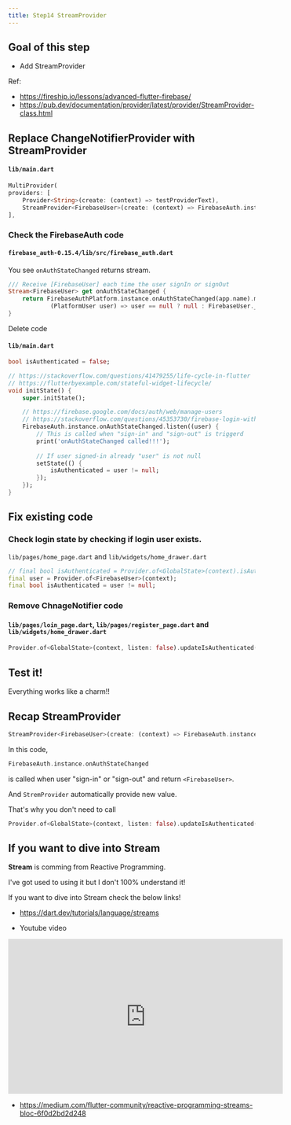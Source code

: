 ```yaml
---
title: Step14 StreamProvider
---
```


## Goal of this step
- Add StreamProvider

Ref:

- https://fireship.io/lessons/advanced-flutter-firebase/
- https://pub.dev/documentation/provider/latest/provider/StreamProvider-class.html

## Replace ChangeNotifierProvider with StreamProvider

#### `lib/main.dart`
```dart {4}
MultiProvider(
providers: [
	Provider<String>(create: (context) => testProviderText),
	StreamProvider<FirebaseUser>(create: (context) => FirebaseAuth.instance.onAuthStateChanged)
],
```

### Check the FirebaseAuth code
#### `firebase_auth-0.15.4/lib/src/firebase_auth.dart`
You see `onAuthStateChanged` returns stream.
```dart
/// Receive [FirebaseUser] each time the user signIn or signOut
Stream<FirebaseUser> get onAuthStateChanged {
	return FirebaseAuthPlatform.instance.onAuthStateChanged(app.name).map(
			(PlatformUser user) => user == null ? null : FirebaseUser._(user, app));
}
```

Delete code
#### `lib/main.dart`
```dart
bool isAuthenticated = false;

// https://stackoverflow.com/questions/41479255/life-cycle-in-flutter
// https://flutterbyexample.com/stateful-widget-lifecycle/
void initState() {
	super.initState();

	// https://firebase.google.com/docs/auth/web/manage-users
	// https://stackoverflow.com/questions/45353730/firebase-login-with-flutter-using-onauthstatechanged
	FirebaseAuth.instance.onAuthStateChanged.listen((user) {
		// This is called when "sign-in" and "sign-out" is triggerd
		print('onAuthStateChanged called!!!');
		
		// If user signed-in already "user" is not null
		setState(() {
			isAuthenticated = user != null;
		});
	});
}
```

## Fix existing code
###  Check login state by checking if login user exists.
`lib/pages/home_page.dart` and `lib/widgets/home_drawer.dart`
```dart
// final bool isAuthenticated = Provider.of<GlobalState>(context).isAuthenticated;
final user = Provider.of<FirebaseUser>(context);
final bool isAuthenticated = user != null;
```

### Remove ChnageNotifier code
#### `lib/pages/loin_page.dart`, `lib/pages/register_page.dart` and `lib/widgets/home_drawer.dart`
```dart
Provider.of<GlobalState>(context, listen: false).updateIsAuthenticated(true or false);
```

## Test it!
Everything works like a charm!!


## Recap StreamProvider
```dart
StreamProvider<FirebaseUser>(create: (context) => FirebaseAuth.instance.onAuthStateChanged)
```
In this code, 

```dart
FirebaseAuth.instance.onAuthStateChanged
```
is called when user "sign-in" or "sign-out" and return `<FirebaseUser>`.

And `StremProvider` automatically provide new value.

That's why you don't need to call 

```dart
Provider.of<GlobalState>(context, listen: false).updateIsAuthenticated(true or false);
```

## If you want to dive into Stream
**Stream** is comming from Reactive Programming.

I've got used to using it but I don't 100% understand it!

If you want to dive into Stream check the below links!

- https://dart.dev/tutorials/language/streams

- Youtube video
<iframe width="560" height="315" src="https://www.youtube.com/embed/nQBpOIHE4eE?start=69" frameborder="0" allow="accelerometer; autoplay; encrypted-media; gyroscope; picture-in-picture" allowfullscreen></iframe>

- https://medium.com/flutter-community/reactive-programming-streams-bloc-6f0d2bd2d248
